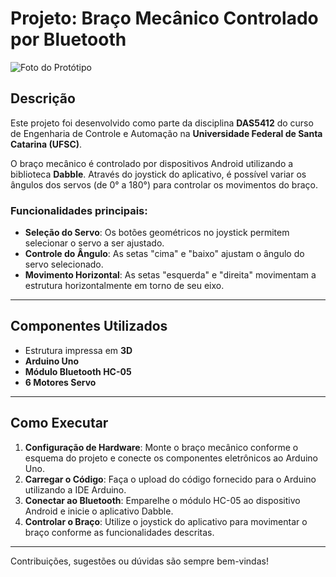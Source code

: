 # Projeto: Braço Mecânico Controlado por Bluetooth  

![Foto do Protótipo](https://github.com/user-attachments/assets/8020e546-0a07-4cd2-b2f8-e6271fd51aeb)  

## Descrição  
Este projeto foi desenvolvido como parte da disciplina **DAS5412** do curso de Engenharia de Controle e Automação na **Universidade Federal de Santa Catarina (UFSC)**.  

O braço mecânico é controlado por dispositivos Android utilizando a biblioteca **Dabble**. Através do joystick do aplicativo, é possível variar os ângulos dos servos (de 0° a 180°) para controlar os movimentos do braço.  

### Funcionalidades principais:  
- **Seleção do Servo**: Os botões geométricos no joystick permitem selecionar o servo a ser ajustado.  
- **Controle do Ângulo**: As setas "cima" e "baixo" ajustam o ângulo do servo selecionado.  
- **Movimento Horizontal**: As setas "esquerda" e "direita" movimentam a estrutura horizontalmente em torno de seu eixo.  

---

## Componentes Utilizados  
- Estrutura impressa em **3D**  
- **Arduino Uno**  
- **Módulo Bluetooth HC-05**  
- **6 Motores Servo**  

---

## Como Executar  
1. **Configuração de Hardware**: Monte o braço mecânico conforme o esquema do projeto e conecte os componentes eletrônicos ao Arduino Uno.  
2. **Carregar o Código**: Faça o upload do código fornecido para o Arduino utilizando a IDE Arduino.  
3. **Conectar ao Bluetooth**: Emparelhe o módulo HC-05 ao dispositivo Android e inicie o aplicativo Dabble.  
4. **Controlar o Braço**: Utilize o joystick do aplicativo para movimentar o braço conforme as funcionalidades descritas.  

---

Contribuições, sugestões ou dúvidas são sempre bem-vindas!  
